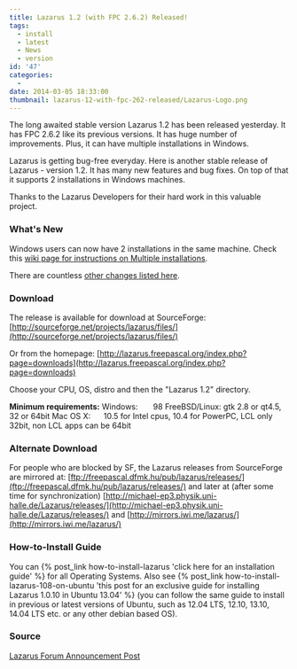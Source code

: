 ```yaml
---
title: Lazarus 1.2 (with FPC 2.6.2) Released!
tags:
  - install
  - latest
  - News
  - version
id: '47'
categories:
  -
date: 2014-03-05 18:33:00
thumbnail: lazarus-12-with-fpc-262-released/Lazarus-Logo.png
---
```


The long awaited stable version Lazarus 1.2 has been released yesterday. It has FPC 2.6.2 like its previous versions. It has huge number of improvements. Plus, it can have multiple installations in Windows.
<!-- more -->


Lazarus is getting bug-free everyday. Here is another stable release of Lazarus - version 1.2. It has many new features and bug fixes. On top of that it supports 2 installations in Windows machines.


Thanks to the Lazarus Developers for their hard work in this valuable project.


### What's New

Windows users can now have 2 installations in the same machine. Check this [wiki page for instructions on Multiple installations](http://wiki.lazarus.freepascal.org/Multiple_Lazarus#Installation_of_multiple_Lazarus).

There are countless [other changes listed here](http://wiki.lazarus.freepascal.org/Lazarus_1.2.0_release_notes).


### Download

The release is available for download at SourceForge:
[http://sourceforge.net/projects/lazarus/files/](http://sourceforge.net/projects/lazarus/files/)

Or from the homepage: [http://lazarus.freepascal.org/index.php?page=downloads](http://lazarus.freepascal.org/index.php?page=downloads)

Choose your CPU, OS, distro and then the "Lazarus 1.2" directory.

**Minimum requirements:**
Windows:       98
FreeBSD/Linux: gtk 2.8 or qt4.5, 32 or 64bit
Mac OS X:      10.5 for Intel cpus, 10.4 for PowerPC, LCL only 32bit, non LCL apps can be 64bit


### Alternate Download

For people who are blocked by SF, the Lazarus releases from SourceForge are mirrored at:
[ftp://freepascal.dfmk.hu/pub/lazarus/releases/](ftp://freepascal.dfmk.hu/pub/lazarus/releases/)
and later at (after some time for synchronization)
[http://michael-ep3.physik.uni-halle.de/Lazarus/releases/](http://michael-ep3.physik.uni-halle.de/Lazarus/releases/)
and
[http://mirrors.iwi.me/lazarus/](http://mirrors.iwi.me/lazarus/)


### How-to-Install Guide


You can {% post_link how-to-install-lazarus 'click here for an installation guide' %} for all Operating Systems.
Also see {% post_link how-to-install-lazarus-108-on-ubuntu 'this post for an exclusive guide for installing Lazarus 1.0.10 in Ubuntu 13.04' %} (you can follow the same guide to install in previous or latest versions of Ubuntu, such as 12.04 LTS, 12.10, 13.10, 14.04 LTS etc. or any other debian based OS).


### Source

[Lazarus Forum Announcement Post](http://forum.lazarus.freepascal.org/index.php/topic,23815.0.html)

